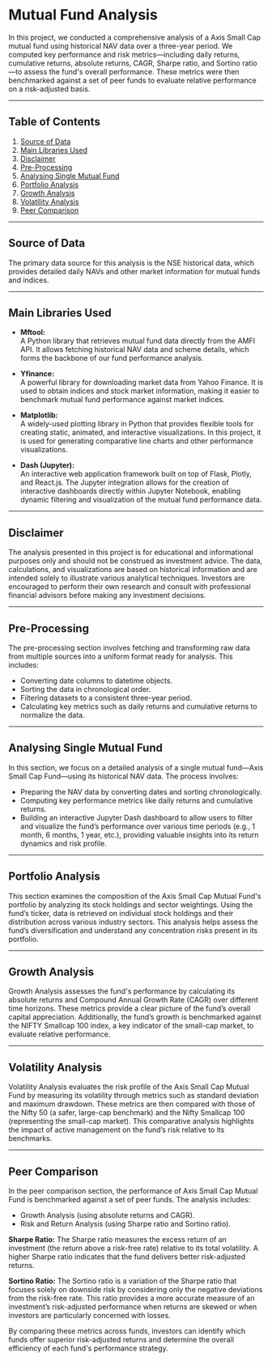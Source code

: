 # Mutual Fund Analysis 

In this project, we conducted a comprehensive analysis of a Axis Small Cap mutual fund using historical NAV data over a three-year period. We computed key performance and risk metrics—including daily returns, 
cumulative returns, absolute returns, CAGR, Sharpe ratio, and Sortino ratio—to assess the fund's overall performance. These metrics were then benchmarked against a set of peer funds to evaluate relative performance on a risk-adjusted basis.

---

## Table of Contents

1. [Source of Data](#source-of-data)
2. [Main Libraries Used](#Main-Libraries-Used)
3. [Disclaimer](#Disclaimer)
4. [Pre-Processing](#pre-processing)
5. [Analysing Single Mutual Fund](#analysing-single-mutual-fund)
6. [Portfolio Analysis](#portfolio-analysis)
7. [Growth Analysis](#growth-analysis)
8. [Volatility Analysis](#volatility-analysis)
9. [Peer Comparison](#peer-comparison)

---

## Source of Data

The primary data source for this analysis is the NSE historical data, which provides detailed daily NAVs and other market information for mutual funds and indices.

---

## Main Libraries Used

- **Mftool:**  
  A Python library that retrieves mutual fund data directly from the AMFI API. It allows fetching historical NAV data and scheme details, which forms the backbone of our fund performance analysis.

- **Yfinance:**  
  A powerful library for downloading market data from Yahoo Finance. It is used to obtain indices and stock market information, making it easier to benchmark mutual fund performance against market indices.

- **Matplotlib:**  
  A widely-used plotting library in Python that provides flexible tools for creating static, animated, and interactive visualizations. In this project, it is used for generating comparative line charts and other performance visualizations.

- **Dash (Jupyter):**  
  An interactive web application framework built on top of Flask, Plotly, and React.js. The Jupyter integration allows for the creation of interactive dashboards directly within Jupyter Notebook, enabling dynamic filtering and visualization of the mutual fund performance data.

---

## Disclaimer

The analysis presented in this project is for educational and informational purposes only and should not be construed as investment advice. The data, calculations, and visualizations are based on historical information and are intended solely to illustrate various analytical techniques. Investors are encouraged to perform their own research and consult with professional financial advisors before making any investment decisions.

---

## Pre-Processing

The pre-processing section involves fetching and transforming raw data from multiple sources into a uniform format ready for analysis. This includes:
- Converting date columns to datetime objects.
- Sorting the data in chronological order.
- Filtering datasets to a consistent three-year period.
- Calculating key metrics such as daily returns and cumulative returns to normalize the data.

---

## Analysing Single Mutual Fund

In this section, we focus on a detailed analysis of a single mutual fund—Axis Small Cap Fund—using its historical NAV data. The process involves:
- Preparing the NAV data by converting dates and sorting chronologically.
- Computing key performance metrics like daily returns and cumulative returns.
- Building an interactive Jupyter Dash dashboard to allow users to filter and visualize the fund’s performance over various time periods (e.g., 1 month, 6 months, 1 year, etc.), providing valuable insights into its return dynamics and risk profile.

---

## Portfolio Analysis

This section examines the composition of the Axis Small Cap Mutual Fund's portfolio by analyzing its stock holdings and sector weightings. Using the fund’s ticker, data is retrieved on individual stock holdings and their distribution across various industry sectors. This analysis helps assess the fund’s diversification and understand any concentration risks present in its portfolio.

---

## Growth Analysis

Growth Analysis assesses the fund's performance by calculating its absolute returns and Compound Annual Growth Rate (CAGR) over different time horizons. These metrics provide a clear picture of the fund’s overall capital appreciation. Additionally, the fund’s growth is benchmarked against the NIFTY Smallcap 100 index, a key indicator of the small-cap market, to evaluate relative performance.

---

## Volatility Analysis

Volatility Analysis evaluates the risk profile of the Axis Small Cap Mutual Fund by measuring its volatility through metrics such as standard deviation and maximum drawdown. These metrics are then compared with those of the Nifty 50 (a safer, large-cap benchmark) and the Nifty Smallcap 100 (representing the small-cap market). This comparative analysis highlights the impact of active management on the fund’s risk relative to its benchmarks.

---

## Peer Comparison

In the peer comparison section, the performance of Axis Small Cap Mutual Fund is benchmarked against a set of peer funds. The analysis includes:
- Growth Analysis (using absolute returns and CAGR).
- Risk and Return Analysis (using Sharpe ratio and Sortino ratio).

**Sharpe Ratio:**
The Sharpe ratio measures the excess return of an investment (the return above a risk-free rate) relative to its total volatility. A higher Sharpe ratio indicates that the fund delivers better risk-adjusted returns.

**Sortino Ratio:**
The Sortino ratio is a variation of the Sharpe ratio that focuses solely on downside risk by considering only the negative deviations from the risk-free rate. This ratio provides a more accurate measure of an investment’s risk-adjusted performance when returns are skewed or when investors are particularly concerned with losses.

By comparing these metrics across funds, investors can identify which funds offer superior risk-adjusted returns and determine the overall efficiency of each fund's performance strategy.
